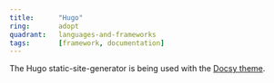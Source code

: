 ```yaml
---
title:      "Hugo"
ring:       adopt
quadrant:   languages-and-frameworks
tags:       [framework, documentation]
---
```


The Hugo static-site-generator is being used with the [Docsy theme](https://themes.gohugo.io/themes/docsy/).
